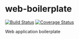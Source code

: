 # web-boilerplate

[![Build Status][travis-image]][travis-url] [![Coverage Status][coveralls-image]][coveralls-url]

Web application boilerplate


[travis-image]: https://img.shields.io/travis/rogerxu/web-boilerplate.svg?style=flat-square
[travis-url]: https://travis-ci.org/rogerxu/web-boilerplate

[coveralls-image]: https://img.shields.io/coveralls/rogerxu/web-boilerplate.svg?style=flat-square
[coveralls-url]: https://coveralls.io/github/rogerxu/web-boilerplate?branch=master
